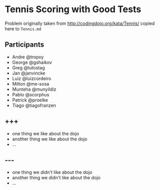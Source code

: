 # Tennis Scoring with Good Tests

Problem originally taken from http://codingdojo.org/kata/Tennis/ copied here to `Tennis.md`

## Participants

- Andre @tropxy
- George @gshaikov
- Greg @lutostag
- Jan @janvincke
- Luiz @luizcordeiro
- Milton @me-sosa
- Munteha @munyildiz
- Pablo @scorphus
- Patrick @proelke
- Tiago @tiagofranzen

## +++

- one thing we like about the dojo
- another thing we like about the dojo
- ...

## ---

- one thing we didn't like about the dojo
- another thing we didn't like about the dojo
- ...
